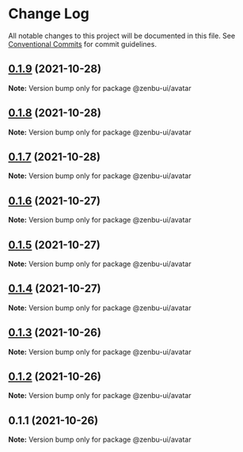 # Change Log

All notable changes to this project will be documented in this file.
See [Conventional Commits](https://conventionalcommits.org) for commit guidelines.

## [0.1.9](https://github.com/KodepandaID/zenbu-ui/compare/@zenbu-ui/avatar@0.1.8...@zenbu-ui/avatar@0.1.9) (2021-10-28)

**Note:** Version bump only for package @zenbu-ui/avatar





## [0.1.8](https://github.com/KodepandaID/zenbu-ui/compare/@zenbu-ui/avatar@0.1.7...@zenbu-ui/avatar@0.1.8) (2021-10-28)

**Note:** Version bump only for package @zenbu-ui/avatar





## [0.1.7](https://github.com/KodepandaID/zenbu-ui/compare/@zenbu-ui/avatar@0.1.6...@zenbu-ui/avatar@0.1.7) (2021-10-28)

**Note:** Version bump only for package @zenbu-ui/avatar





## [0.1.6](https://github.com/KodepandaID/zenbu-ui/compare/@zenbu-ui/avatar@0.1.5...@zenbu-ui/avatar@0.1.6) (2021-10-27)

**Note:** Version bump only for package @zenbu-ui/avatar





## [0.1.5](https://github.com/KodepandaID/zenbu-ui/compare/@zenbu-ui/avatar@0.1.4...@zenbu-ui/avatar@0.1.5) (2021-10-27)

**Note:** Version bump only for package @zenbu-ui/avatar





## [0.1.4](https://github.com/KodepandaID/zenbu-ui/compare/@zenbu-ui/avatar@0.1.3...@zenbu-ui/avatar@0.1.4) (2021-10-27)

**Note:** Version bump only for package @zenbu-ui/avatar





## [0.1.3](https://github.com/KodepandaID/zenbu-ui/compare/@zenbu-ui/avatar@0.1.2...@zenbu-ui/avatar@0.1.3) (2021-10-26)

**Note:** Version bump only for package @zenbu-ui/avatar





## [0.1.2](https://github.com/KodepandaID/zenbu-ui/compare/@zenbu-ui/avatar@0.1.1...@zenbu-ui/avatar@0.1.2) (2021-10-26)

**Note:** Version bump only for package @zenbu-ui/avatar





## 0.1.1 (2021-10-26)

**Note:** Version bump only for package @zenbu-ui/avatar
